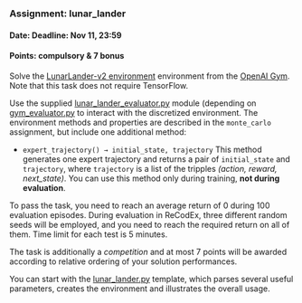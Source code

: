 ### Assignment: lunar_lander
#### Date: Deadline: Nov 11, 23:59
#### Points: **compulsory** & **7 bonus**

Solve the [LunarLander-v2 environment](https://gym.openai.com/envs/LunarLander-v2)
environment from the [OpenAI Gym](https://gym.openai.com/). Note that this task
does not require TensorFlow.

Use the supplied [lunar_lander_evaluator.py](https://github.com/ufal/npfl122/tree/past-1819/labs/03/lunar_lander_evaluator.py)
module (depending on [gym_evaluator.py](https://github.com/ufal/npfl122/tree/past-1819/labs/02/gym_evaluator.py)
to interact with the discretized environment. The environment
methods and properties are described in the `monte_carlo` assignment,
but include one additional method:
- `expert_trajectory() → initial_state, trajectory` This method generates
  one expert trajectory and returns a pair of `initial_state` and `trajectory`,
  where `trajectory` is a list of the tripples _(action, reward, next_state)_.
  You can use this method only during training, **not during evaluation**.

To pass the task, you need to reach an average return of 0 during 100 evaluation episodes.
During evaluation in ReCodEx, three different random seeds will be employed, and
you need to reach the required return on all of them. Time limit for each test
is 5 minutes.

The task is additionally a _competition_ and at most 7 points will be awarded
according to relative ordering of your solution performances.

You can start with the [lunar_lander.py](https://github.com/ufal/npfl122/tree/past-1819/labs/03/lunar_lander.py)
template, which parses several useful parameters, creates the environment
and illustrates the overall usage.
